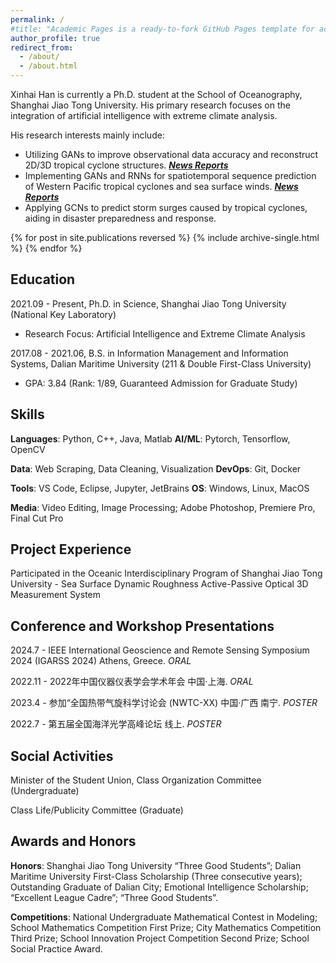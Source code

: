 ```yaml
---
permalink: /
#title: "Academic Pages is a ready-to-fork GitHub Pages template for academic personal websites"
author_profile: true
redirect_from: 
  - /about/
  - /about.html
---
```

Xinhai Han is currently a Ph.D. student at the School of Oceanography, Shanghai Jiao Tong University. His primary research focuses on the integration of artificial intelligence with extreme climate analysis.

His research interests mainly include:
- Utilizing GANs to improve observational data accuracy and reconstruct 2D/3D tropical cyclone structures. [***News Reports***](https://soed.sio.org.cn/index_kydt/4722.html)
- Implementing GANs and RNNs for spatiotemporal sequence prediction of Western Pacific tropical cyclones and sea surface winds. [***News Reports*** ](https://www.sml-zhuhai.cn/info/2829.html)
- Applying GCNs to predict storm surges caused by tropical cyclones, aiding in disaster preparedness and response.

{% for post in site.publications reversed %}
{% include archive-single.html %}
{% endfor %}

## Education ##

2021.09 - Present, Ph.D. in Science, Shanghai Jiao Tong University (National Key Laboratory)
- Research Focus: Artificial Intelligence and Extreme Climate Analysis

2017.08 - 2021.06, B.S. in Information Management and Information Systems, Dalian Maritime University (211 & Double First-Class University)
- GPA: 3.84 (Rank: 1/89, Guaranteed Admission for Graduate Study)

## Skills

**Languages**: Python, C++, Java, Matlab  **AI/ML**: Pytorch, Tensorflow, OpenCV

**Data**: Web Scraping, Data Cleaning, Visualization  **DevOps**: Git, Docker

**Tools**: VS Code, Eclipse, Jupyter, JetBrains  **OS**: Windows, Linux, MacOS

**Media**: Video Editing, Image Processing; Adobe Photoshop, Premiere Pro, Final Cut Pro


## Project Experience ##

Participated in the Oceanic Interdisciplinary Program of Shanghai Jiao Tong University - Sea Surface Dynamic Roughness Active-Passive Optical 3D Measurement System

## Conference and Workshop Presentations ##

2024.7 - IEEE International Geoscience and Remote Sensing Symposium 2024 (IGARSS 2024) Athens, Greece. *ORAL*

2022.11 - 2022年中国仪器仪表学会学术年会 中国·上海. *ORAL*

2023.4 - 参加“全国热带气旋科学讨论会 (NWTC-XX) 中国·广西 南宁. *POSTER*

2022.7 - 第五届全国海洋光学高峰论坛 线上. *POSTER*
  
## Social Activities ##

Minister of the Student Union, Class Organization Committee (Undergraduate)

Class Life/Publicity Committee (Graduate)

## Awards and Honors ##

**Honors**: Shanghai Jiao Tong University “Three Good Students”; Dalian Maritime University First-Class Scholarship (Three consecutive years); Outstanding Graduate of Dalian City; Emotional Intelligence Scholarship; “Excellent League Cadre”; “Three Good Students”.

**Competitions**: National Undergraduate Mathematical Contest in Modeling; School Mathematics Competition First Prize; City Mathematics Competition Third Prize; School Innovation Project Competition Second Prize; School Social Practice Award.

